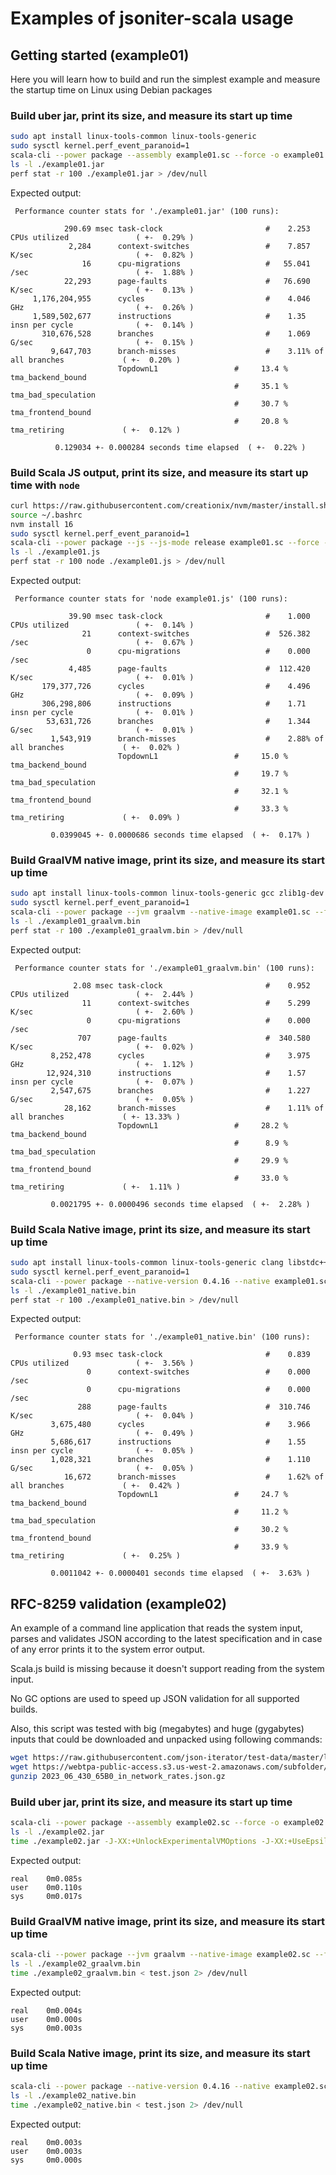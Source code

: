 # Examples of jsoniter-scala usage

## Getting started (example01)

Here you will learn how to build and run the simplest example and measure the startup time on Linux using 
Debian packages

### Build uber jar, print its size, and measure its start up time

```sh
sudo apt install linux-tools-common linux-tools-generic
sudo sysctl kernel.perf_event_paranoid=1
scala-cli --power package --assembly example01.sc --force -o example01.jar
ls -l ./example01.jar
perf stat -r 100 ./example01.jar > /dev/null
```
Expected output:
```text
 Performance counter stats for './example01.jar' (100 runs):

            290.69 msec task-clock                       #    2.253 CPUs utilized               ( +-  0.29% )
             2,284      context-switches                 #    7.857 K/sec                       ( +-  0.82% )
                16      cpu-migrations                   #   55.041 /sec                        ( +-  1.88% )
            22,293      page-faults                      #   76.690 K/sec                       ( +-  0.13% )
     1,176,204,955      cycles                           #    4.046 GHz                         ( +-  0.26% )
     1,589,502,677      instructions                     #    1.35  insn per cycle              ( +-  0.14% )
       310,676,528      branches                         #    1.069 G/sec                       ( +-  0.15% )
         9,647,703      branch-misses                    #    3.11% of all branches             ( +-  0.20% )
                        TopdownL1                 #     13.4 %  tma_backend_bound      
                                                  #     35.1 %  tma_bad_speculation    
                                                  #     30.7 %  tma_frontend_bound     
                                                  #     20.8 %  tma_retiring             ( +-  0.12% )

          0.129034 +- 0.000284 seconds time elapsed  ( +-  0.22% )
```

### Build Scala JS output, print its size, and measure its start up time with `node`

```sh
curl https://raw.githubusercontent.com/creationix/nvm/master/install.sh | bash 
source ~/.bashrc
nvm install 16
sudo sysctl kernel.perf_event_paranoid=1
scala-cli --power package --js --js-mode release example01.sc --force -o example01.js
ls -l ./example01.js
perf stat -r 100 node ./example01.js > /dev/null
```
Expected output:
```text
 Performance counter stats for 'node example01.js' (100 runs):

             39.90 msec task-clock                       #    1.000 CPUs utilized               ( +-  0.14% )
                21      context-switches                 #  526.382 /sec                        ( +-  0.67% )
                 0      cpu-migrations                   #    0.000 /sec                      
             4,485      page-faults                      #  112.420 K/sec                       ( +-  0.01% )
       179,377,726      cycles                           #    4.496 GHz                         ( +-  0.09% )
       306,298,806      instructions                     #    1.71  insn per cycle              ( +-  0.01% )
        53,631,726      branches                         #    1.344 G/sec                       ( +-  0.01% )
         1,543,919      branch-misses                    #    2.88% of all branches             ( +-  0.02% )
                        TopdownL1                 #     15.0 %  tma_backend_bound      
                                                  #     19.7 %  tma_bad_speculation    
                                                  #     32.1 %  tma_frontend_bound     
                                                  #     33.3 %  tma_retiring             ( +-  0.09% )

         0.0399045 +- 0.0000686 seconds time elapsed  ( +-  0.17% )
```

### Build GraalVM native image, print its size, and measure its start up time

```sh
sudo apt install linux-tools-common linux-tools-generic gcc zlib1g-dev
sudo sysctl kernel.perf_event_paranoid=1
scala-cli --power package --jvm graalvm --native-image example01.sc --force -o example01_graalvm.bin -- --no-fallback
ls -l ./example01_graalvm.bin
perf stat -r 100 ./example01_graalvm.bin > /dev/null
```
Expected output:
```text
 Performance counter stats for './example01_graalvm.bin' (100 runs):

              2.08 msec task-clock                       #    0.952 CPUs utilized               ( +-  2.44% )
                11      context-switches                 #    5.299 K/sec                       ( +-  2.60% )
                 0      cpu-migrations                   #    0.000 /sec                      
               707      page-faults                      #  340.580 K/sec                       ( +-  0.02% )
         8,252,478      cycles                           #    3.975 GHz                         ( +-  1.12% )
        12,924,310      instructions                     #    1.57  insn per cycle              ( +-  0.07% )
         2,547,675      branches                         #    1.227 G/sec                       ( +-  0.05% )
            28,162      branch-misses                    #    1.11% of all branches             ( +- 13.33% )
                        TopdownL1                 #     28.2 %  tma_backend_bound      
                                                  #      8.9 %  tma_bad_speculation    
                                                  #     29.9 %  tma_frontend_bound     
                                                  #     33.0 %  tma_retiring             ( +-  1.11% )

         0.0021795 +- 0.0000496 seconds time elapsed  ( +-  2.28% )
```

### Build Scala Native image, print its size, and measure its start up time

```sh
sudo apt install linux-tools-common linux-tools-generic clang libstdc++-12-dev libgc-dev
sudo sysctl kernel.perf_event_paranoid=1
scala-cli --power package --native-version 0.4.16 --native example01.sc --native-mode release-full --force -o example01_native.bin
ls -l ./example01_native.bin
perf stat -r 100 ./example01_native.bin > /dev/null
```
Expected output:
```text
 Performance counter stats for './example01_native.bin' (100 runs):

              0.93 msec task-clock                       #    0.839 CPUs utilized               ( +-  3.56% )
                 0      context-switches                 #    0.000 /sec                      
                 0      cpu-migrations                   #    0.000 /sec                      
               288      page-faults                      #  310.746 K/sec                       ( +-  0.04% )
         3,675,480      cycles                           #    3.966 GHz                         ( +-  0.49% )
         5,686,617      instructions                     #    1.55  insn per cycle              ( +-  0.05% )
         1,028,321      branches                         #    1.110 G/sec                       ( +-  0.05% )
            16,672      branch-misses                    #    1.62% of all branches             ( +-  0.42% )
                        TopdownL1                 #     24.7 %  tma_backend_bound      
                                                  #     11.2 %  tma_bad_speculation    
                                                  #     30.2 %  tma_frontend_bound     
                                                  #     33.9 %  tma_retiring             ( +-  0.25% )

         0.0011042 +- 0.0000401 seconds time elapsed  ( +-  3.63% )
```

## RFC-8259 validation (example02)

An example of a command line application that reads the system input, parses and validates JSON according to the latest
specification and in case of any error prints it to the system error output.

Scala.js build is missing because it doesn't support reading from the system input.

No GC options are used to speed up JSON validation for all supported builds.

Also, this script was tested with big (megabytes) and huge (gygabytes) inputs that could be downloaded and unpacked using 
following commands:
```sh
wget https://raw.githubusercontent.com/json-iterator/test-data/master/large-file.json
wget https://webtpa-public-access.s3.us-west-2.amazonaws.com/subfolder/2023_06_430_65B0_in_network_rates.json.gz
gunzip 2023_06_430_65B0_in_network_rates.json.gz
```

### Build uber jar, print its size, and measure its start up time

```sh
scala-cli --power package --assembly example02.sc --force -o example02.jar
ls -l ./example02.jar
time ./example02.jar -J-XX:+UnlockExperimentalVMOptions -J-XX:+UseEpsilonGC -J-Xms8m -J-Xmx8m -J-XX:+AlwaysPreTouch < test.json 2> /dev/null
```
Expected output:
```text
real	0m0.085s
user	0m0.110s
sys 	0m0.017s
```

### Build GraalVM native image, print its size, and measure its start up time

```sh
scala-cli --power package --jvm graalvm --native-image example02.sc --force -o example02_graalvm.bin -- --no-fallback --gc=epsilon
ls -l ./example02_graalvm.bin
time ./example02_graalvm.bin < test.json 2> /dev/null
```
Expected output:
```text
real	0m0.004s
user	0m0.000s
sys 	0m0.003s
```

### Build Scala Native image, print its size, and measure its start up time

```sh
scala-cli --power package --native-version 0.4.16 --native example02.sc --native-mode release-full --native-gc none --force -o example02_native.bin
ls -l ./example02_native.bin
time ./example02_native.bin < test.json 2> /dev/null
```
Expected output:
```text
real	0m0.003s
user	0m0.003s
sys 	0m0.000s
```
